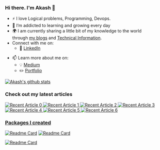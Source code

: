 <!-- Please don't remove this: Grab your social icons from https://github.com/carlsednaoui/gitsocial -->

[1.2]: http://i.imgur.com/wWzX9uB.png (twitter icon without padding)
[1]: [Twitter](https://twitter.com/KhuyenTran16)



### Hi there. I'm Akash 👋

<!--
**khuyentran1401/khuyentran1401** is a ✨ _special_ ✨ repository because its `README.md` (this file) appears on your GitHub profile.
-->

- :zap: I love Logical problems, Programming, Devops.
- 🌱 I’m addicted to learning and growing every day
- :earth_africa: I am currently sharing a little bit of my knowledge to the world through [my blogs](https://medium.com/@boranaakash9) and [ Technical Information](https://datafeedai.com/).
- Connect with me on:
  - :office: [LinkedIn](https://www.linkedin.com/in/akashborana/)
<!--   - [![alt text][1.2]][1][Twitter](https://twitter.com/KhuyenTran16) -->
- 📫 Learn more about me on:  
  - :bulb: [Medium](https://medium.com/@boranaakash9)
  - :pencil2: [Portfolio](https://datafeedai.com/)
  
[![Akash's github stats](https://github-readme-stats.vercel.app/api?username=Akash521&count_private=true&show_icons=true&theme=dracula&hide_rank=false)](https://github.com/anuraghazra/github-readme-stats)


### Check out my latest articles
<a target="_blank" href="https://github-readme-medium-recent-article.vercel.app/medium/@boranaakash9/0"><img src="https://github-readme-medium-recent-article.vercel.app/medium/@boranaakash9/0" alt="Recent Article 0"> 
 <a target="_blank" href="https://github-readme-medium-recent-article.vercel.app/medium/@boranaakash9/1"><img src="https://github-readme-medium-recent-article.vercel.app/medium/@boranaakash9/1" alt="Recent Article 1">
 <a target="_blank" href="https://github-readme-medium-recent-article.vercel.app/medium/@boranaakash9/2"><img src="https://github-readme-medium-recent-article.vercel.app/medium/@boranaakash9/2" alt="Recent Article 2">
 <a target="_blank" href="https://github-readme-medium-recent-article.vercel.app/medium/@boranaakash9/3"><img src="https://github-readme-medium-recent-article.vercel.app/medium/@boranaakash9/3" alt="Recent Article 3">
  <a target="_blank" href="https://github-readme-medium-recent-article.vercel.app/medium/@boranaakash9/4"><img src="https://github-readme-medium-recent-article.vercel.app/medium/@boranaakash9/4" alt="Recent Article 4">
  <a target="_blank" href="https://github-readme-medium-recent-article.vercel.app/medium/@boranaakash9/5"><img src="https://github-readme-medium-recent-article.vercel.app/medium/@boranaakash9/5" alt="Recent Article 5">
  <a target="_blank" href="https://github-readme-medium-recent-article.vercel.app/medium/@boranaakash9/6"><img src="https://github-readme-medium-recent-article.vercel.app/medium/@boranaakash9/6" alt="Recent Article 6">   
    
### Packages I created
<!-- [![Readme Card](https://github-readme-stats.vercel.app/api/pin/?username=Akash521&repo=K8-cluster-setup-datafeedai)](https://github.com/Akash521/K8-cluster-setup-datafeedai)  -->
[![Readme Card](https://github-readme-stats.vercel.app/api/pin/?username=Akash521&repo=nginx-ngress-controller)](https://github.com/Akash521/nginx-ngress-controller)
[![Readme Card](https://github-readme-stats.vercel.app/api/pin/?username=Akash521&repo=terrraform-jenkins)](https://github.com/Akash521/terrraform-jenkins) 
<!-- [![Readme Card](https://github-readme-stats.vercel.app/api/pin/?username=Akash521&repo=Facial-recogniation-Perimeter-breach)](https://github.com/Akash521/Facial-recogniation-Perimeter-breach) -->
[![Readme Card](https://github-readme-stats.vercel.app/api/pin/?username=Akash521&repo=Rabbitmq)](https://github.com/khuyentran1401/Rabbitmq)





